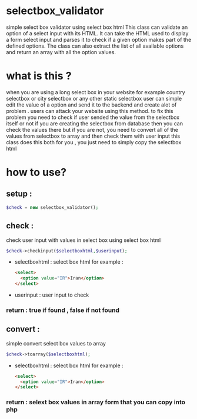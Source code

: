 # selectbox_validator
simple select box validator using select box html
This class can validate an option of a select input with its HTML.
It can take the HTML used to display a form select input and parses it to check if a given option makes part of the defined options.
The class can also extract the list of all available options and return an array with all the option values.

# what is this ?

when you are using a long select box in your website for example country selectbox or city selectbox or any other static selectbox user can simple edit the value of a option and send it to the backend and create alot of problem . users can attack your website using this method.
to fix this problem you need to check if user sended the value from the selectbox itself or not
if you are creating the selectbox from database then you can check the values there 
but if you are not, you need to convert all of the values from selectbox to array and then check them with user input
this class does this both for you , you just need to simply copy the selectbox html

# how to use?

## setup :

```php
$check = new selectbox_validator();
```

## check :

check user input with values in select box using select box html

```php
$check->checkinput($selectboxhtml,$userinput);
```
- selectboxhtml : select box html for example :
  ```html
  <select>
    <option value="IR">Iran</option>
  </select>
  ```
- userinput : user input to check

### return : true if found , false if not found

## convert :
simple convert select box values to array

```php
$check->toarray($selectboxhtml);
```
- selectboxhtml : select box html for example :
  ```html
  <select>
    <option value="IR">Iran</option>
  </select>
  ```

### return : selext box values in array form that you can copy into php

